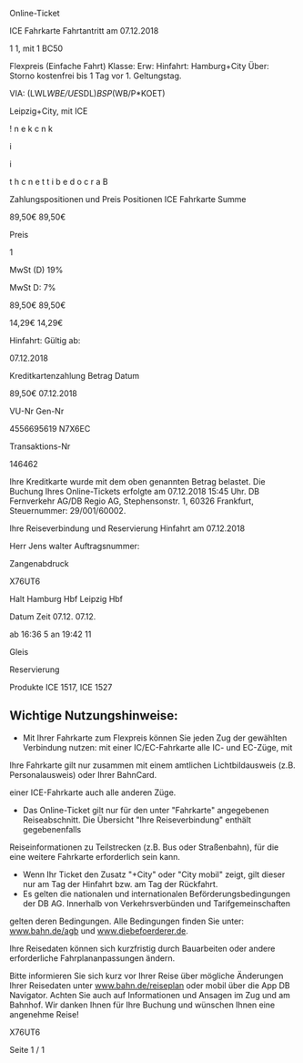 Online-Ticket

ICE Fahrkarte
Fahrtantritt am 07.12.2018

1
1, mit 1 BC50

Flexpreis (Einfache Fahrt)
Klasse:
Erw:
Hinfahrt: Hamburg+City
Über:
Storno kostenfrei bis 1 Tag vor 1. Geltungstag.

VIA: (LWL*WBE/UE*SDL)*BSP*(WB/P*KOET)

 Leipzig+City, mit ICE

!
n
e
k
c
n
k

i

i

t
h
c
n
e
t
t
i
b
e
d
o
c
r
a
B

Zahlungspositionen und Preis
Positionen
ICE Fahrkarte
Summe

89,50€
89,50€

Preis

1

MwSt (D) 19%

MwSt D: 7%

89,50€
89,50€

14,29€
14,29€

Hinfahrt:
Gültig ab:

07.12.2018

Kreditkartenzahlung
Betrag
Datum

89,50€
07.12.2018

VU-Nr
Gen-Nr

4556695619
N7X6EC

Transaktions-Nr

146462

Ihre Kreditkarte wurde mit dem oben genannten Betrag belastet. Die Buchung Ihres
Online-Tickets erfolgte am 07.12.2018 15:45 Uhr. DB Fernverkehr AG/DB Regio AG,
Stephensonstr. 1, 60326 Frankfurt, Steuernummer: 29/001/60002.

Ihre Reiseverbindung und Reservierung Hinfahrt am 07.12.2018

Herr  Jens walter
Auftragsnummer:

Zangenabdruck

X76UT6

Halt
Hamburg Hbf
Leipzig Hbf

Datum Zeit
07.12.
07.12.

ab 16:36 5
an 19:42 11

Gleis

Reservierung

Produkte
ICE 1517,
ICE 1527

Wichtige Nutzungshinweise:
-
- Mit Ihrer Fahrkarte zum Flexpreis können Sie jeden Zug der gewählten Verbindung nutzen: mit einer IC/EC-Fahrkarte alle IC- und EC-Züge, mit

Ihre Fahrkarte gilt nur zusammen mit einem amtlichen Lichtbildausweis (z.B. Personalausweis) oder Ihrer BahnCard.

einer ICE-Fahrkarte auch alle anderen Züge.

- Das Online-Ticket gilt nur für den unter "Fahrkarte" angegebenen Reiseabschnitt. Die Übersicht "Ihre Reiseverbindung" enthält gegebenenfalls

Reiseinformationen zu Teilstrecken (z.B. Bus oder Straßenbahn), für die eine weitere Fahrkarte erforderlich sein kann.
- Wenn Ihr Ticket den Zusatz "+City" oder "City mobil" zeigt, gilt dieser nur am Tag der Hinfahrt bzw. am Tag der Rückfahrt.
- Es gelten die nationalen und internationalen Beförderungsbedingungen der DB AG. Innerhalb von Verkehrsverbünden und Tarifgemeinschaften

gelten deren Bedingungen. Alle Bedingungen finden Sie unter: www.bahn.de/agb und www.diebefoerderer.de.

Ihre Reisedaten können sich kurzfristig durch Bauarbeiten oder andere erforderliche Fahrplananpassungen ändern.

Bitte informieren Sie sich kurz vor Ihrer Reise über mögliche Änderungen Ihrer Reisedaten unter www.bahn.de/reiseplan oder mobil über die
App DB Navigator. Achten Sie auch auf Informationen und Ansagen im Zug und am Bahnhof. Wir danken Ihnen für Ihre Buchung und wünschen
Ihnen eine angenehme Reise!

X76UT6

Seite 1 / 1

